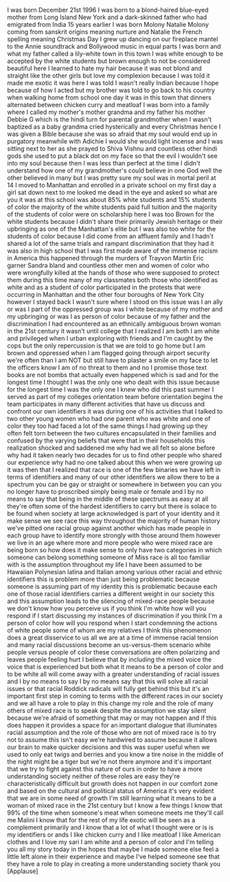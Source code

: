 
I was born December 21st 1996 I was born
to a blond-haired blue-eyed mother from
Long Island New York and a dark-skinned
father who had emigrated from India 15
years earlier I was born Molony Natalie
Molony coming from sanskrit origins
meaning nurture and Natalie the French
spelling meaning Christmas Day I grew up
dancing on our fireplace mantel to the
Annie soundtrack and Bollywood music in
equal parts I was born and what my
father called a lily-white town in this
town I was white enough to be accepted
by the white students but brown enough
to not be considered beautiful here I
learned to hate my hair because it was
not blond and straight like the other
girls but love my complexion because I
was told it made me exotic it was here I
was told I wasn&#39;t really Indian because
I hope because of how I acted but my
brother was told to go back to his
country when walking home from school
one day it was in this town that dinners
alternated between chicken curry and
meatloaf I was born into a family where
I called my mother&#39;s mother grandma and
my father his mother Debbie G which is
the hindi turn for parental grandmother
when I wasn&#39;t baptized as a baby
grandma cried hysterically and every
Christmas hence I was given a Bible
because she was so afraid that my soul
would end up in purgatory meanwhile with
Adichie I would she would light incense
and I was sitting next to her as she
prayed to Shiva Vishnu and countless
other hindi gods she used to put a black
dot on my face so that the evil I
wouldn&#39;t see into my soul because then I
was less than perfect
at the time I didn&#39;t understand how one
of my grandmother&#39;s could believe in one
God well the other believed in many but
I was pretty sure my soul was in mortal
peril at 14 I moved to Manhattan and
enrolled in a private school on my first
day a girl sat down next to me looked me
dead in the eye and asked so what are
you it was at this school was about 85%
white students and 15% students of color
the majority of the white students paid
full tuition and the majority of the
students of color were on scholarship
here I was too Brown for the white
students because I didn&#39;t share their
primarily Jewish heritage or their
upbringing as one of the Manhattan&#39;s
elite
but I was also too white for the
students of color because I did come
from an affluent family and I hadn&#39;t
shared a lot of the same trials and
rampant discrimination that they had it
was also in high school that I was first
made aware of the immense racism in
America this happened through the
murders of Trayvon Martin Eric garner
Sandra bland and countless other men and
women of color who were wrongfully
killed at the hands of those who were
supposed to protect them during this
time many of my classmates both those
who identified as white and as a student
of color participated in the protests
that were occurring in Manhattan and the
other four boroughs of New York City
however I stayed back I wasn&#39;t sure
where I stood on this issue was I an
ally or was I part of the oppressed
group was I white because of my mother
and my upbringing or was I as person of
color because of my father and the
discrimination I had encountered as an
ethnically ambiguous brown woman in the
21st century it wasn&#39;t until college
that I realized I am both I am white and
privileged when I
urban exploring with friends and I&#39;m
caught by the cops but the only
repercussion is that we are told to go
home but I am brown and oppressed
when I am flagged going through airport
security
we&#39;re often than I am NOT but still have
to plaster a smile on my face to let the
officers know I am of no threat to them
and no I promise those text books are
not bombs that actually even happened
which is sad and for the longest time I
thought I was the only one who dealt
with this issue because for the longest
time I was the only one I knew who did
this past summer I served as part of my
colleges orientation team before
orientation begins the team participates
in many different activities that have
us discuss and confront our own
identifiers it was during one of his
activities that I talked to two other
young women who had one parent who was
white and one of color they too had
faced a lot of the same things I had
growing up they often felt torn between
the two cultures encapsulated in their
families and confused by the varying
beliefs that were that in their
households this realization shocked and
saddened me why had we all felt so alone
before why had it taken nearly two
decades for us to find other people who
shared our experience why had no one
talked about this when we were growing
up it was then that I realized that race
is one of the few binaries we have left
in terms of identifiers and many of our
other identifiers we allow there to be a
spectrum you can be gay or straight or
somewhere in between you can you no
longer have to proscribed
simply being male or female and I by no
means to say that being in the middle of
these spectrums as easy at all
they&#39;re often some of the hardest
identifiers to carry but there is solace
to be found when society at large
acknowledged
is part of your identity and it make
sense we see race this way throughout
the majority of human history we&#39;ve
pitted one racial group against another
which has made people in each group have
to identify more strongly with those
around them however we live in an age
where more and more people who were
mixed race are being born so how does it
make sense to only have two categories
in which someone can belong something
someone of Miss race is all too familiar
with is the assumption throughout my
life I have been assumed to be Hawaiian
Polynesian latina and Italian
among various other racial and ethnic
identifiers this is problem more than
just being problematic because someone
is assuming part of my identity this is
problematic because each one of those
racial identifiers carries a different
weight in our society this and this
assumption leads to the silencing of
mixed-race people because we don&#39;t know
how you perceive us if you think I&#39;m
white how will you respond if I start
discussing my instances of
discrimination if you think I&#39;m a person
of color how will you respond when I
start condemning the actions of white
people some of whom are my relatives
I think this phenomenon does a great
disservice to us all we are at a time of
immense racial tension and many racial
discussions become an us-versus-them
scenario white people versus people of
color these conversations are often
polarizing and leaves people feeling
hurt I believe that by including the
mixed voice the voice that is
experienced but both what it means to be
a person of color and to be white all
will come away with a greater
understanding of racial issues and I by
no means to say I by no means
say that this will solve all racial
issues or that racial Roddick radicals
will fully get behind this but it&#39;s an
important first step in coming to terms
with the different races in our society
and we all have a role to play in this
change my role and the role of many
others of mixed race is to speak
despite the assumption we stay silent
because we&#39;re afraid of something that
may or may not happen and if this does
happen it provides a space for an
important dialogue that illuminates
racial assumption and the role of those
who are not of mixed race is to try not
to assume this isn&#39;t easy we&#39;re
hardwired to assume because it allows
our brain to make quicker decisions and
this was super useful when we used to
only eat twigs and berries and you know
a tire noise in the middle of the night
might be a tiger but we&#39;re not there
anymore
and it&#39;s important that we try to fight
against this nature of ours in order to
have a more understanding society
neither of these roles are easy they&#39;re
characteristically difficult but growth
does not happen in our comfort zone and
based on the cultural and political
status of America it&#39;s very evident that
we are in some need of growth I&#39;m still
learning what it means to be a woman of
mixed race in the 21st century but I
know a few things I know that 99% of the
time when someone&#39;s meat when someone
meets me they&#39;ll call me Malini I know
that for the rest of my life exotic will
be seen as a complement primarily and I
know that a lot of what I thought were
or is is my identifiers or ands I like
chicken curry and I like meatloaf
I like American clothes and I love my
sari I am white and a person of color
and I&#39;m telling you all my story today
in the hopes that
maybe I made someone else feel a little
left alone in their experience and maybe
I&#39;ve helped someone see that they have a
role to play in creating a more
understanding society thank you
[Applause]
